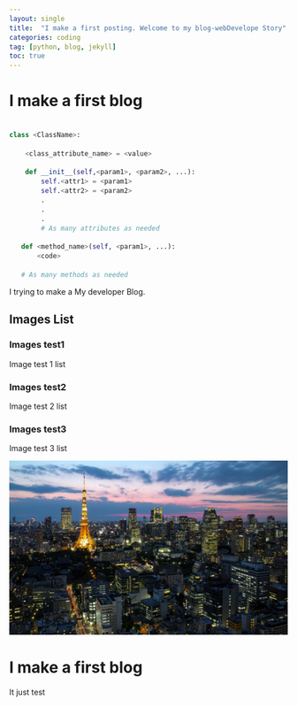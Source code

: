 ```yaml
---
layout: single
title:  "I make a first posting. Welcome to my blog-webDevelope Story"
categories: coding
tag: [python, blog, jekyll]
toc: true
---
```


# I make a first blog

```python

class <ClassName>:

    <class_attribute_name> = <value>

    def __init__(self,<param1>, <param2>, ...):
        self.<attr1> = <param1>
        self.<attr2> = <param2>
        .
        .
        .
        # As many attributes as needed
    
   def <method_name>(self, <param1>, ...):
       <code>
       
   # As many methods as needed

```

I trying to make a My developer Blog.



## Images List

### Images test1

 Image test 1 list

### Images test2

 Image test 2 list

### Images test3

 Image test 3 list



![Japan-capital-Tokyo-city-lights-tower-houses-skyscrapers-dusk_1920x1200](https://github.com/LeeGwonSeon/LeeGwonSeon.github.io/blob/master/imeages/2022-01-30-first/Japan-capital-Tokyo-city-lights-tower-houses-skyscrapers-dusk_1920x1200.jpg?raw=true)



# I make a first blog

It just test
